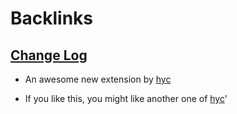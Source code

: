 
# Backlinks
## [Change Log](<Change Log.md>)
- An awesome new extension by [hyc](<hyc.md>)

- If you like this, you might like another one of [hyc](<hyc.md>)'

